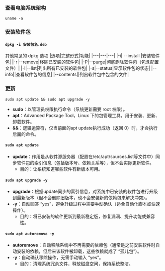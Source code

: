### 查看电脑系统架构

`uname -a`

### 安装软件包
#### `dpkg -i 安装包名.deb` 

其他常见的 dpkg 选项
|选项|完整形式|功能|
|---|---|---|
|-i| --install |安装软件包|
|-r|--remove|移除已安装的软件包|
|-P|--purge|彻底删除软件包（包含配置文件）|
|-l|--list|列出所有已安装的软件包|
|-s|--status|显示软件包的状态|
|--info||查看软件包的信息|
|--contents||列出软件包中包含的文件|

### 更新
`sudo apt update && sudo apt upgrade -y`

- **sudo**：以管理员权限执行命令（系统更新需要 root 权限）。
- **apt**：Advanced Package Tool，Linux 下的包管理工具，用于安装、更新、卸载软件。
- **&&**：逻辑运算符，仅当前面的apt update执行成功（返回 0）时，才会执行后面的命令。

#### `sudo apt update`

- **update**：作用是从软件源服务器（配置在/etc/apt/sources.list等文件中）同步软件包的索引信息（包括版本号、依赖关系等），但不会实际更新软件。
    - 目的：让系统知道哪些软件有新版本可用。

#### `sudo apt upgrade -y`

- **upgrade**：根据update同步的索引信息，对系统中已安装的软件包进行升级到最新版本（但不会删除旧版本，也不会安装新的依赖包来解决冲突）。
- **-y**：自动回答 “yes”，避免升级过程中需要手动确认（适合自动化脚本或快速操作）。
    - 目的：将已安装的软件更新到最新稳定版，修复漏洞、提升功能或兼容性。

#### `sudo apt autoremove -y`

- **autoremove**：自动移除系统中不再需要的依赖包（通常是之前安装软件时自动安装的依赖，但后来该软件被卸载，这些依赖就成了 “孤儿包”）。
- **-y**：自动确认移除操作，无需手动输入 “yes”。
    - 目的：清理系统冗余文件，释放磁盘空间，保持系统整洁。
